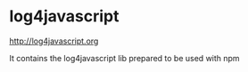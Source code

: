 log4javascript
==============

http://log4javascript.org

It contains the log4javascript lib prepared to be used with npm
